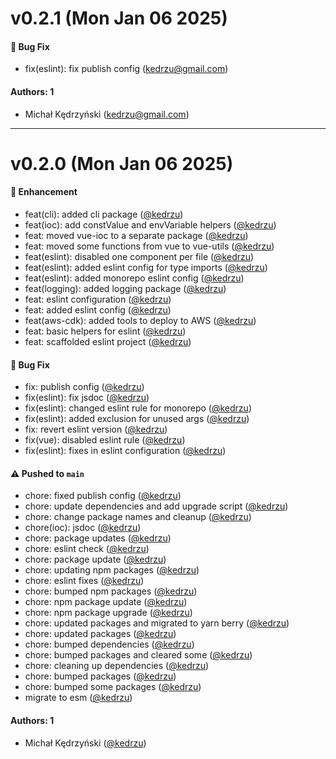 # v0.2.1 (Mon Jan 06 2025)

#### 🐛 Bug Fix

- fix(eslint): fix publish config (kedrzu@gmail.com)

#### Authors: 1

- Michał Kędrzyński (kedrzu@gmail.com)

---

# v0.2.0 (Mon Jan 06 2025)

#### 🚀 Enhancement

- feat(cli): added cli package ([@kedrzu](https://github.com/kedrzu))
- feat(ioc): add constValue and envVariable helpers ([@kedrzu](https://github.com/kedrzu))
- feat: moved vue-ioc to a separate package ([@kedrzu](https://github.com/kedrzu))
- feat: moved some functions from vue to vue-utils ([@kedrzu](https://github.com/kedrzu))
- feat(eslint): disabled one component per file ([@kedrzu](https://github.com/kedrzu))
- feat(eslint): added eslint config for type imports ([@kedrzu](https://github.com/kedrzu))
- feat(eslint): added monorepo eslint config ([@kedrzu](https://github.com/kedrzu))
- feat(logging): added logging package ([@kedrzu](https://github.com/kedrzu))
- feat: eslint configuration ([@kedrzu](https://github.com/kedrzu))
- feat: added eslint config ([@kedrzu](https://github.com/kedrzu))
- feat(aws-cdk): added tools to deploy to AWS ([@kedrzu](https://github.com/kedrzu))
- feat: basic helpers for eslint ([@kedrzu](https://github.com/kedrzu))
- feat: scaffolded eslint project ([@kedrzu](https://github.com/kedrzu))

#### 🐛 Bug Fix

- fix: publish config ([@kedrzu](https://github.com/kedrzu))
- fix(eslint): fix jsdoc ([@kedrzu](https://github.com/kedrzu))
- fix(eslint): changed eslint rule for monorepo ([@kedrzu](https://github.com/kedrzu))
- fix(eslint): added exclusion for unused args ([@kedrzu](https://github.com/kedrzu))
- fix: revert eslint version ([@kedrzu](https://github.com/kedrzu))
- fix(vue): disabled eslint rule ([@kedrzu](https://github.com/kedrzu))
- fix(eslint): fixes in eslint configuration ([@kedrzu](https://github.com/kedrzu))

#### ⚠️ Pushed to `main`

- chore: fixed publish config ([@kedrzu](https://github.com/kedrzu))
- chore: update dependencies and add upgrade script ([@kedrzu](https://github.com/kedrzu))
- chore: change package names and cleanup ([@kedrzu](https://github.com/kedrzu))
- chore(ioc): jsdoc ([@kedrzu](https://github.com/kedrzu))
- chore: package updates ([@kedrzu](https://github.com/kedrzu))
- chore: eslint check ([@kedrzu](https://github.com/kedrzu))
- chore: package update ([@kedrzu](https://github.com/kedrzu))
- chore: updating npm packages ([@kedrzu](https://github.com/kedrzu))
- chore: eslint fixes ([@kedrzu](https://github.com/kedrzu))
- chore: bumped npm packages ([@kedrzu](https://github.com/kedrzu))
- chore: npm package update ([@kedrzu](https://github.com/kedrzu))
- chore: npm package upgrade ([@kedrzu](https://github.com/kedrzu))
- chore: updated packages and migrated to yarn berry ([@kedrzu](https://github.com/kedrzu))
- chore: updated packages ([@kedrzu](https://github.com/kedrzu))
- chore: bumped dependencies ([@kedrzu](https://github.com/kedrzu))
- chore: bumped packages and cleared some ([@kedrzu](https://github.com/kedrzu))
- chore: cleaning up dependencies ([@kedrzu](https://github.com/kedrzu))
- chore: bumped packages ([@kedrzu](https://github.com/kedrzu))
- chore: bumped some packages ([@kedrzu](https://github.com/kedrzu))
- migrate to esm ([@kedrzu](https://github.com/kedrzu))

#### Authors: 1

- Michał Kędrzyński ([@kedrzu](https://github.com/kedrzu))
